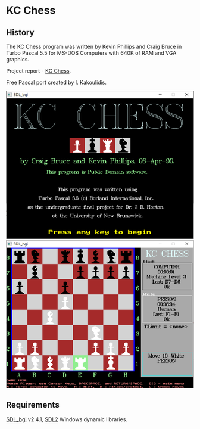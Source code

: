 # KC Chess

## History

The KC Chess program was written by Kevin Phillips and Craig Bruce 
in Turbo Pascal 5.5 for MS-DOS Computers with 640K of RAM and VGA graphics.

Project report - [KC Chess](https://github.com/JulStrat/kcchess/blob/master/KC-Chess_Report.md).

Free Pascal port created by I. Kakoulidis.

<img src="https://github.com/JulStrat/kcchess/blob/master/kcchess.png">
<img src="https://github.com/JulStrat/kcchess/blob/master/board.png">

## Requirements

[SDL_bgi](http://libxbgi.sourceforge.net) v2.4.1, [SDL2](https://www.libsdl.org/) Windows dynamic libraries.
